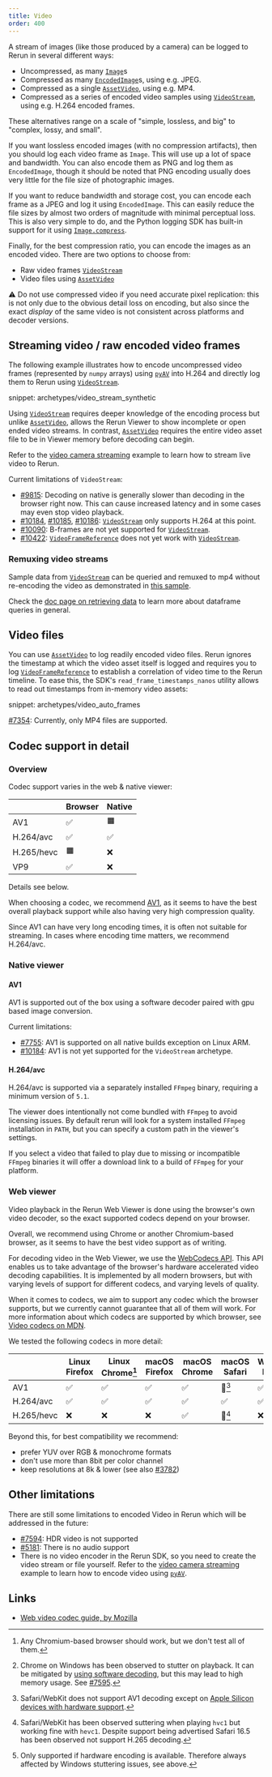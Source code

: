 ```yaml
---
title: Video
order: 400
---
```


A stream of images (like those produced by a camera) can be logged to Rerun in several different ways:

* Uncompressed, as many [`Image`](../reference/types/archetypes/image.md)s
* Compressed as many [`EncodedImage`](../reference/types/archetypes/encoded_image.md)s, using e.g. JPEG.
* Compressed as a single [`AssetVideo`](../reference/types/archetypes/asset_video.md), using e.g. MP4.
* Compressed as a series of encoded video samples using [`VideoStream`](../reference/types/archetypes/video_stream.md), using e.g. H.264 encoded frames.

These alternatives range on a scale of "simple, lossless, and big" to "complex, lossy, and small".

If you want lossless encoded images (with no compression artifacts), then you should log each video frame as `Image`.
This will use up a lot of space and bandwidth. You can also encode them as PNG and log them as `EncodedImage`,
though it should be noted that PNG encoding usually does very little for the file size of photographic images.

If you want to reduce bandwidth and storage cost, you can encode each frame as a JPEG and log it using `EncodedImage`. This can easily reduce the file sizes by almost two orders of magnitude with minimal perceptual loss.
This is also very simple to do, and the Python logging SDK has built-in support for it using [`Image.compress`](https://ref.rerun.io/docs/python/0.18.2/common/archetypes/#rerun.archetypes.Image.compress).

Finally, for the best compression ratio, you can encode the images as an encoded video.
There are two options to choose from:
* Raw video frames [`VideoStream`](../reference/types/archetypes/video_stream.md)
* Video files using [`AssetVideo`](../reference/types/archetypes/asset_video.md)

⚠️ Do not use compressed video if you need accurate pixel replication:
this is not only due to the obvious detail loss on encoding,
but also since the exact _display_ of the same video is not consistent across platforms and decoder versions.

## Streaming video / raw encoded video frames

The following example illustrates how to encode uncompressed video frames (represented by `numpy` arrays)
using [`pyAV`](https://github.com/PyAV-Org/PyAV) into H.264 and directly log them to Rerun using [`VideoStream`](../reference/types/archetypes/video_stream.md).

snippet: archetypes/video_stream_synthetic

Using [`VideoStream`](../reference/types/archetypes/video_stream.md) requires deeper knowledge of the encoding process
but unlike [`AssetVideo`](../reference/types/archetypes/asset_video.md),
allows the Rerun Viewer to show incomplete or open ended video streams.
In contrast, [`AssetVideo`](../reference/types/archetypes/asset_video.md) requires the entire
video asset file to be in Viewer memory before decoding can begin.

Refer to the [video camera streaming](https://github.com/rerun-io/rerun/blob/latest/examples/python/camera_video_stream) example to learn how to stream live video to Rerun.

Current limitations of `VideoStream`:
* [#9815](https://github.com/rerun-io/rerun/issues/9815): Decoding on native is generally slower than decoding in the browser right now.
  This can cause increased latency and in some cases may even stop video playback.
* [#10184](https://github.com/rerun-io/rerun/issues/10184), [#10185](https://github.com/rerun-io/rerun/issues/10185), [#10186](https://github.com/rerun-io/rerun/issues/10186): [`VideoStream`](../reference/types/archetypes/video_stream.md) only supports H.264 at this point.
* [#10090](https://github.com/rerun-io/rerun/issues/10090): B-frames are not yet supported for [`VideoStream`](../reference/types/archetypes/video_stream.md).
* [#10422](https://github.com/rerun-io/rerun/issues/10422): [`VideoFrameReference`](../reference/types/archetypes/video_frame_reference.md) does not yet work with [`VideoStream`](../reference/types/archetypes/video_stream.md).

<!--
Discoverable for scripts/zombie_todos.py:
TODO(#9815): fix above if ticket is outdated.
TODO(#10184): fix above if ticket is outdated.
TODO(#10185): fix above if ticket is outdated.
TODO(#10186): fix above if ticket is outdated.
TODO(#10090): fix above if ticket is outdated.
TODO(#10422): fix above if ticket is outdated.
-->

### Remuxing video streams

Sample data from [`VideoStream`](../reference/types/archetypes/video_stream.md) can be queried
and remuxed to mp4 without re-encoding the video as demonstrated in [this sample](https://github.com/rerun-io/rerun/blob/latest/docs/snippets/all/archetypes/video_stream_query_and_mux.py#speculative-link).

Check the [doc page on retrieving data](../howto/dataframe-api) to learn more about dataframe queries in general.


## Video files

You can use [`AssetVideo`](../reference/types/archetypes/asset_video.md) to log readily encoded video files.
Rerun ignores the timestamp at which the video asset itself is logged and requires you
to log [`VideoFrameReference`](../reference/types/archetypes/video_frame_reference.md) to establish a
correlation of video time to the Rerun timeline.
To ease this, the SDK's `read_frame_timestamps_nanos` utility allows to read out timestamps from in-memory video assets:

snippet: archetypes/video_auto_frames

[#7354](https://github.com/rerun-io/rerun/issues/7354): Currently, only MP4 files are supported.

<!--
Discoverable for scripts/zombie_todos.py:
TODO(#7354): fix above if ticket is outdated.
-->

## Codec support in detail

### Overview

Codec support varies in the web & native viewer:

|            | Browser | Native |
| ---------- | ------- | ------ |
| AV1        | ✅       | 🟧      |
| H.264/avc  | ✅       | ✅      |
| H.265/hevc | 🟧       | ❌      |
| VP9        | ✅       | ❌      |

<!--
for web codecs see https://www.w3.org/TR/webcodecs-codec-registry/#video-codec-registry
VP8 is only not in the list because VP9 doesn't support MP4 as a container and that's
today the only container we take.
-->

Details see below.

When choosing a codec, we recommend [AV1](https://developer.mozilla.org/en-US/docs/Web/Media/Formats/Video_codecs#av1),
as it seems to have the best overall playback support while also having very high compression quality.

Since AV1 can have very long encoding times, it is often not suitable for streaming.
In cases where encoding time matters, we recommend H.264/avc.

### Native viewer

#### AV1

AV1 is supported out of the box using a software decoder paired with gpu based image conversion.

Current limitations:
* [#7755](https://github.com/rerun-io/rerun/issues/7755): AV1 is supported on all native builds exception on Linux ARM.
* [#10184](https://github.com/rerun-io/rerun/issues/10184): AV1 is not yet supported for the `VideoStream` archetype.

<!--
Discoverable for scripts/zombie_todos.py:
TODO(#7755): fix above if ticket is outdated.
TODO(#10184): fix above if ticket is outdated.
-->

#### H.264/avc

H.264/avc is supported via a separately installed `FFmpeg` binary, requiring a minimum version of `5.1`.

The viewer does intentionally not come bundled with `FFmpeg` to avoid licensing issues.
By default rerun will look for a system installed `FFmpeg` installation in `PATH`,
but you can specify a custom path in the viewer's settings.

If you select a video that failed to play due to missing or incompatible `FFmpeg` binaries it will offer a download link to a build of `FFmpeg` for your platform.
<!-- TODO(#8004): there should be a download button that updates the path in the settings -->

### Web viewer
Video playback in the Rerun Web Viewer is done using the browser's own video decoder, so the exact supported codecs depend on your browser.

Overall, we recommend using Chrome or another Chromium-based browser, as it seems to have the best video support as of writing.

For decoding video in the Web Viewer, we use the [WebCodecs API](https://developer.mozilla.org/en-US/docs/Web/API/WebCodecs_API).
This API enables us to take advantage of the browser's hardware accelerated video decoding capabilities.
It is implemented by all modern browsers, but with varying levels of support for different codecs, and varying levels of quality.

When it comes to codecs, we aim to support any codec which the browser supports, but
we currently cannot guarantee that all of them will work. For more information about
which codecs are supported by which browser, see [Video codecs on MDN](https://developer.mozilla.org/en-US/docs/Web/Media/Formats/Video_codecs#codec_details).

We tested the following codecs in more detail:

|            | Linux Firefox | Linux Chrome[^1] | macOS Firefox | macOS Chrome | macOS Safari | Windows Firefox | Windows Chrome[^2] |
| ---------- | ------------- | ---------------- | ------------- | ------------ | ------------ | --------------- | ------------------ |
| AV1        | ✅             | ✅                | ✅             | ✅            | 🚧[^3]        | ✅               | ✅                  |
| H.264/avc  | ✅             | ✅                | ✅             | ✅            | ✅            | ✅               | ✅                  |
| H.265/hevc | ❌             | ❌                | ❌             | ✅            | 🚧[^4]        | ❌               | 🚧[^5]              |

[^1]: Any Chromium-based browser should work, but we don't test all of them.
[^2]: Chrome on Windows has been observed to stutter on playback. It can be mitigated by [using software decoding](https://rerun.io/docs/getting-started/troubleshooting#video-stuttering), but this may lead to high memory usage. See [#7595](https://github.com/rerun-io/rerun/issues/7595).
[^3]: Safari/WebKit does not support AV1 decoding except on [Apple Silicon devices with hardware support](https://webkit.org/blog/14445/webkit-features-in-safari-17-0/).
[^4]: Safari/WebKit has been observed suttering when playing `hvc1` but working fine with `hevc1`. Despite support being advertised Safari 16.5 has been observed not support H.265 decoding.
[^5]: Only supported if hardware encoding is available. Therefore always affected by Windows stuttering issues, see above.

Beyond this, for best compatibility we recommend:
* prefer YUV over RGB & monochrome formats
* don't use more than 8bit per color channel
* keep resolutions at 8k & lower (see also [#3782](https://github.com/rerun-io/rerun/issues/3782))

## Other limitations
There are still some limitations to encoded Video in Rerun which will be addressed in the future:

* [#7594](https://github.com/rerun-io/rerun/issues/7594): HDR video is not supported
* [#5181](https://github.com/rerun-io/rerun/issues/5181): There is no audio support
* There is no video encoder in the Rerun SDK, so you need to create the video stream or file yourself.
  Refer to the [video camera streaming](https://github.com/rerun-io/rerun/blob/latest/examples/python/camera_video_stream) example to learn how to encode video using [`pyAV`](https://github.com/PyAV-Org/PyAV).

<!--
Discoverable for scripts/zombie_todos.py:
TODO(#7594): fix above if ticket is outdated.
TODO(#5181): fix above if ticket is outdated.
-->


## Links
* [Web video codec guide, by Mozilla](https://developer.mozilla.org/en-US/docs/Web/Media/Formats/Video_codecs)
